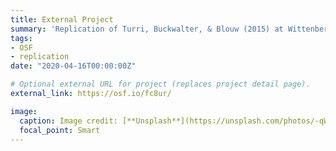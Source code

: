 ```yaml
---
title: External Project
summary: 'Replication of Turri, Buckwalter, & Blouw (2015) at Wittenberg University (Accelerated CREP)'
tags:
- OSF
- replication
date: "2020-04-16T00:00:00Z"

# Optional external URL for project (replaces project detail page).
external_link: https://osf.io/fc8ur/

image:
  caption: Image credit: [**Unsplash**](https://unsplash.com/photos/-qWI3MJxRX0)
  focal_point: Smart
---
```

